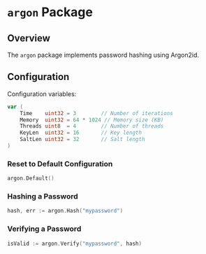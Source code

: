 # `argon` Package

## Overview
The `argon` package implements password hashing using Argon2id.

## Configuration
Configuration variables:

```go
var (
    Time    uint32 = 3        // Number of iterations
    Memory  uint32 = 64 * 1024 // Memory size (KB)
    Threads uint8  = 4        // Number of threads
    KeyLen  uint32 = 16       // Key length
    SaltLen uint32 = 32       // Salt length
)
```

### Reset to Default Configuration
```go
argon.Default()
```

### Hashing a Password
```go
hash, err := argon.Hash("mypassword")
```

### Verifying a Password
```go
isValid := argon.Verify("mypassword", hash)
```